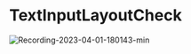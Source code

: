 # TextInputLayoutCheck
![Recording-2023-04-01-180143-min](https://user-images.githubusercontent.com/90771646/229302223-1667c342-cdab-41a4-92fc-2975976720fc.gif)
